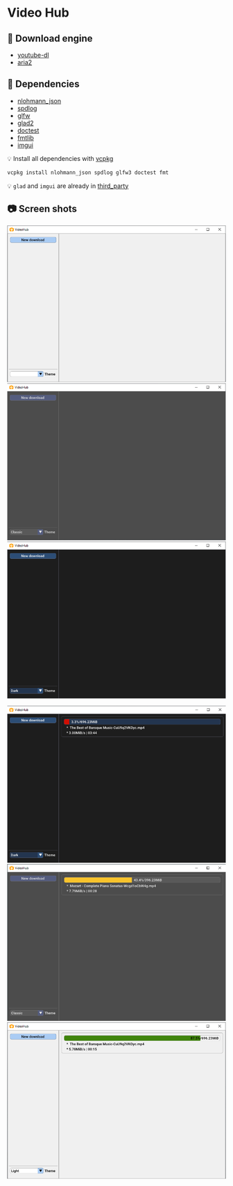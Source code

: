 # Video Hub

## :rocket: Download engine

* [youtube-dl](https://github.com/ytdl-org/youtube-dl)
* [aria2](https://github.com/aria2/aria2)

## :hammer: Dependencies

* [nlohmann_json](https://github.com/nlohmann/json)
* [spdlog](https://github.com/gabime/spdlog)
* [glfw](https://github.com/glfw/glfw)
* [glad2](https://github.com/Dav1dde/glad/tree/glad2)
* [doctest](https://github.com/onqtam/doctest)
* [fmtlib](https://github.com/fmtlib/fmt)
* [imgui](https://github.com/ocornut/imgui)

:bulb: Install all dependencies with [vcpkg](https://github.com/microsoft/vcpkg)

```cmd
vcpkg install nlohmann_json spdlog glfw3 doctest fmt
```

:bulb: `glad` and `imgui` are already in [third_party](third_party/)

## :camera: Screen shots

![Light theme](screen_shots/light_theme.png)
![Light theme](screen_shots/classical_theme.png)
![Light theme](screen_shots/dark_theme.png)

![Downloading red](screen_shots/downloading_red.png)
![Downloading yellow](screen_shots/downloading_yellow.png)
![Downloading green](screen_shots/downloading_green.png)